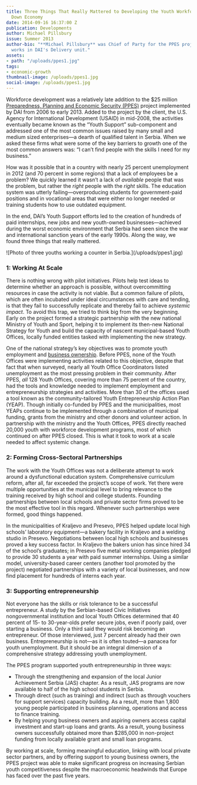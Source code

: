 ```yaml
---
title: Three Things That Really Mattered to Developing the Youth Workforce in Serbia’s
  Down Economy
date: 2014-09-16 16:37:00 Z
publication: Developments
author: Michael Pillsbury
issue: Summer 2013
author-bio: "**Michael Pillsbury** was Chief of Party for the PPES project. He now
  works in DAI's Delivery unit."
assets:
- path: "/uploads/ppes1.jpg"
tags:
- economic-growth
thumbnail-image: /uploads/ppes1.jpg
social-image: /uploads/ppes1.jpg
---
```


<p>Workforce development was a relatively late addition to the $25 million <a href="http://dai.com/our-work/projects/serbia%E2%80%94preparedness-planning-and-economic-security-program-ppes">Preparedness, Planning and Economic Security (PPES)</a> project implemented by DAI from 2006 to early 2013. Added to the project by the client, the U.S. Agency for International Development (USAID) in mid-2008, the activities eventually became known as the “Youth Support” sub-component and addressed one of the most common issues raised by many small and medium sized enterprises—a dearth of qualified talent in Serbia. When we asked these firms what were some of the key barriers to growth one of the most common answers was: “I can’t find people with the skills I need for my business.”</p>



<p>How was it possible that in a country with nearly 25 percent unemployment in 2012 (and 70 percent in some regions) that a lack of employees be a problem? We quickly learned it wasn’t a lack of <em>available</em> people that was the problem, but rather the <em>right</em> people with the <em>right</em> skills. The education system was utterly failing—overproducing students for government-paid positions and in vocational areas that were either no longer needed or training students how to use outdated equipment.</p>
<p>In the end, DAI’s Youth Support efforts led to the creation of hundreds of paid internships, new jobs and new youth-owned businesses—achieved during the worst economic environment that Serbia had seen since the war and international sanction years of the early 1990s. Along the way, we found three things that really mattered.</p>
![Photo of three youths working a counter in Serbia.](/uploads/ppes1.jpg) 
<h3>1: Working At Scale</h3>
<p>There is nothing wrong with pilot initiatives. Pilots help test ideas to determine whether an approach is possible, without overcommitting resources in case the activity is not viable. But a common failure of pilots, which are often incubated under ideal circumstances with care and tending, is that they fail to successfully replicate and thereby fail to achieve <em>systemic impact</em>. To avoid this trap, we tried to think big from the very beginning. Early on the project formed a strategic partnership with the new national Ministry of Youth and Sport, helping it to implement its then-new National Strategy for Youth and build the capacity of nascent municipal-based Youth Offices, locally funded entities tasked with implementing the new strategy.</p>
<p>One of the national strategy’s key objectives was to promote youth employment and <a href="http://dai.com/stories/usaid-and-dai-help-serbian-youth-realize-innovative-business-ideas">business ownership</a>. Before PPES, none of the Youth Offices were implementing activities related to this objective, despite that fact that when surveyed, nearly all Youth Office Coordinators listed unemployment as the most pressing problem in their community. After PPES, <em>all</em> 128 Youth Offices, covering more than 75 percent of the country, had the tools and knowledge needed to implement employment and entrepreneurship strategies and activities. More than 30 of the offices used a tool known as the community-tailored Youth Entrepreneurship Action Plan (YEAP). Though initially co-funded by PPES and the municipalities, most YEAPs continue to be implemented through a combination of municipal funding, grants from the ministry and other donors and volunteer action. In partnership with the ministry and the Youth Offices, PPES directly reached 20,000 youth with workforce development programs, most of which continued on after PPES closed. This is what it took to work at a scale needed to affect systemic change.</p>
<h3>2: Forming Cross-Sectoral Partnerships</h3>
<p>The work with the Youth Offices was not a deliberate attempt to work around a dysfunctional education system. Comprehensive curriculum reform, after all, far exceeded the project’s scope of work. Yet there were multiple opportunities at the municipal level to bring relevance to the training received by high school and college students. Founding partnerships between local schools and private sector firms proved to be the most effective tool in this regard. Whenever such partnerships were formed, good things happened.</p>
<p>In the municipalities of Kraljevo and Presevo, PPES helped update local high schools’ laboratory equipment—a bakery facility in Kraljevo and a welding studio in Presevo. Negotiations between local high schools and businesses proved a key success factor. In Kraljevo the bakers union has since hired 34 of the school’s graduates; in Presevo five metal working companies pledged to provide 30 students a year with paid summer internships. Using a similar model, university-based career centers (another tool promoted by the project) negotiated partnerships with a variety of local businesses, and now find placement for hundreds of interns each year.</p>
<h3>3: Supporting entrepreneurship</h3>
<p>Not everyone has the skills or risk tolerance to be a successful entrepreneur. A study by the Serbian-based Civic Initiatives nongovernmental institution and local Youth Offices determined that 40 percent of 15- to 30-year-olds prefer secure jobs, even if poorly paid, over starting a business. Only a third said they would risk becoming an entrepreneur. Of those interviewed, just 7 percent already had their own business. Entrepreneurship is not—as it is often touted—a panacea for youth unemployment. But it should be an integral dimension of a comprehensive strategy addressing youth unemployment.</p>
<p>The PPES program supported youth entrepreneurship in three ways:</p>
<ul><li>
    Through the strengthening and expansion of the local Junior Achievement Serbia (JAS) chapter. As a result, JAS programs are now available to half of the high school students in Serbia.</li>
  <li>
    Through direct (such as training) and indirect (such as through vouchers for support services) capacity building. As a result, more than 1,800 young people participated in business planning, operations and access to finance training.</li>
  <li>
    By helping young business owners and aspiring owners access capital investment and start-up loans and grants. As a result, young business owners successfully obtained more than $285,000 in non-project funding from locally available grant and small loan programs.</li>
</ul><p>By working at scale, forming meaningful education, linking with local private sector partners, and by offering support to young business owners, the PPES project was able to make significant progress on increasing Serbian youth competitiveness despite the macroeconomic headwinds that Europe has faced over the past five years.</p>
